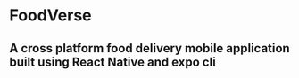 # **FoodVerse**

## A cross platform food delivery mobile application built using React Native and expo cli
